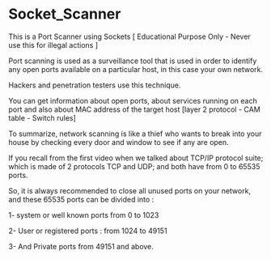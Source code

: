 # Socket_Scanner
This is a Port Scanner using Sockets [ Educational Purpose Only - Never use this for illegal actions ]

Port scanning is used as a surveillance tool that is used in order to identify any open ports available on a particular host, in this case your own network.

Hackers and penetration testers use this technique.

You can get information about open ports, about services running on each port and also about MAC address of the target host [layer 2 protocol - CAM table - Switch rules]

To summarize, network scanning is like a thief who wants to break into your house by checking every door and window to see if any are open.

If you recall from the first video when we talked about TCP/IP protocol suite; which is made of 2 protocols TCP and UDP; and both have from 0 to 65535 ports.

So, it is always recommended to close all unused ports on your network, and these 65535 ports can be divided into : 

1- system or well known ports from 0 to 1023

2- User or registered ports : from 1024 to 49151

3- And Private ports from 49151 and above.
